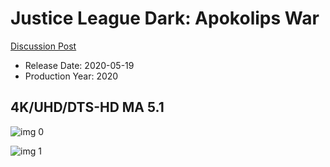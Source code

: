 # Justice League Dark: Apokolips War

[Discussion Post](https://www.avsforum.com/threads/bass-eq-for-filtered-movies.2995212/post-59691578)

* Release Date: 2020-05-19
* Production Year: 2020

## 4K/UHD/DTS-HD MA 5.1

![img 0](https://i.imgur.com/XyEDRSx.jpg)

![img 1](https://i.imgur.com/Za6qraH.png)

